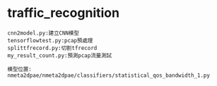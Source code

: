 # traffic_recognition

	cnn2model.py:建立CNN模型
	tensorflowtest.py:pcap預處理
	splittfrecord.py:切割tfrecord
	my_result_count.py:預測pcap流量測試

	模型位置:
	nmeta2dpae/nmeta2dpae/classifiers/statistical_qos_bandwidth_1.py
